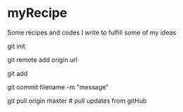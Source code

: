 myRecipe
========
Some recipes and codes I write to fulfill some of my ideas

git init

git remote add origin url

git add

git commit filename -m "message"

git pull origin master # pull updates from gitHub
